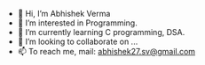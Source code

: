- 👋 Hi, I’m Abhishek Verma
- 👀 I’m interested in Programming.
- 🌱 I’m currently learning C programming, DSA.
- 💞️ I’m looking to collaborate on ...
- 📫 To reach me, mail: abhishek27.sv@gmail.com

<!---
abhishekverma27/abhishekverma27 is a ✨ special ✨ repository because its `README.md` (this file) appears on your GitHub profile.
You can click the Preview link to take a look at your changes.
--->
